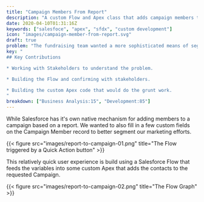 ```yaml
---
title: "Campaign Members From Report"
description: "A custom Flow and Apex class that adds campaign members to a campaign while also filling in custom fields on the campaign member record."
date: 2020-04-10T01:31:16Z
keywords: ["salesfoce", "apex", "sfdx", "custom development"]
icon: "images/campaign-member-from-report.svg"
draft: true
problem: "The fundraising team wanted a more sophisticated means of segmenting their campaigns and we were finding that adding people to a campaign in Salesforce with custom segment fields was taking a long time."
key: "
## Key Contributions

* Working with Stakeholders to understand the problem.

* Building the Flow and confirming with stakeholders.

* Building the custom Apex code that would do the grunt work.
"
breakdown: ["Business Analysis:15", "Development:85"]
---
```


While Salesforce has it's own native mechanism for adding members to a campaign based on a report. We wanted to also fill in a few custom fields on the Campaign Member record to better segment our marketing efforts.

{{< figure src="images/report-to-campaign-01.png" title="The Flow triggered by a Quick Action button" >}}

This relatively quick user experience is build using a Salesforce Flow that feeds the variables into some custom Apex that adds the contacts to the requested Campaign.

{{< figure src="images/report-to-campaign-02.png" title="The Flow Graph" >}}